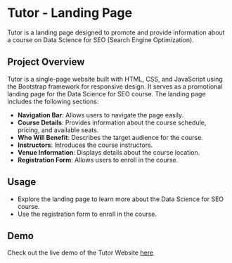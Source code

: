 # Tutor - Landing Page

Tutor is a landing page designed to promote and provide information about a course on Data Science for SEO (Search Engine Optimization).

## Project Overview

Tutor is a single-page website built with HTML, CSS, and JavaScript using the Bootstrap framework for responsive design. It serves as a promotional landing page for the Data Science for SEO course. The landing page includes the following sections:

- **Navigation Bar**: Allows users to navigate the page easily.
- **Course Details**: Provides information about the course schedule, pricing, and available seats.
- **Who Will Benefit**: Describes the target audience for the course.
- **Instructors**: Introduces the course instructors.
- **Venue Information**: Displays details about the course location.
- **Registration Form**: Allows users to enroll in the course.


## Usage
- Explore the landing page to learn more about the Data Science for SEO course.
- Use the registration form to enroll in the course.


## Demo

Check out the live demo of the Tutor Website [here](https://drive.google.com/file/d/1Vn5FaBjOSm9OOnEYZbbUWTGAfbTVyTZ_/view?usp=drive_link) 


